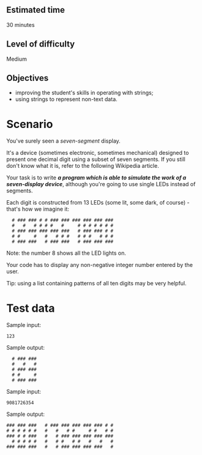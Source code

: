 ## Estimated time
30 minutes

## Level of difficulty
Medium

## Objectives
- improving the student's skills in operating with strings;
- using strings to represent non-text data.

# Scenario
You've surely seen a *seven-segment* display.

It's a device (sometimes electronic, sometimes mechanical) designed to present one decimal digit using a subset of seven segments. If you still don't know what it is, refer to the following Wikipedia article.

Your task is to write ***a program which is able to simulate the work of a seven-display device***, although you're going to use single LEDs instead of segments.

Each digit is constructed from 13 LEDs (some lit, some dark, of course) - that's how we imagine it:
```
  # ### ### # # ### ### ### ### ### ### 
  #   #   # # # #   #     # # # # # # # 
  # ### ### ### ### ###   # ### ### # # 
  # #     #   #   # # #   # # #   # # # 
  # ### ###   # ### ###   # ### ### ###
```
Note: the number 8 shows all the LED lights on.

Your code has to display any non-negative integer number entered by the user.

Tip: using a list containing patterns of all ten digits may be very helpful.

# Test data
Sample input:
```
123
```
Sample output:
```
  # ### ### 
  #   #   # 
  # ### ### 
  # #     # 
  # ### ### 
```
Sample input:
```
9081726354
```
Sample output:
```
### ### ###   # ### ### ### ### ### # # 
# # # # # #   #   #   # #     # #   # # 
### # # ###   #   # ### ### ### ### ### 
  # # # # #   #   # #   # #   #   #   # 
### ### ###   #   # ### ### ### ###   # 
```